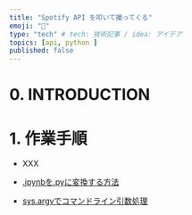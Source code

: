 ```yaml
---
title: "Spotify API を叩いて撮ってくる"
emoji: "👏"
type: "tech" # tech: 技術記事 / idea: アイデア
topics: [api, python ]
published: false
---
```


# 0. INTRODUCTION

# 1. 作業手順

- XXX

- [.ipynbを.pyに変換する方法](https://qiita.com/Shimo5296/items/43d88ef331ddfb2fe421)
- [sys.argvでコマンドライン引数処理](https://note.nkmk.me/python-command-line-arguments/)
